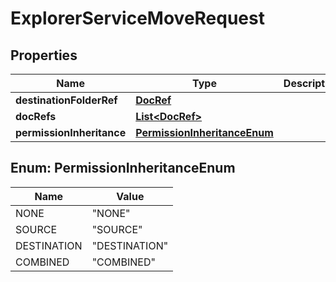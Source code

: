 # ExplorerServiceMoveRequest

## Properties
Name | Type | Description | Notes
------------ | ------------- | ------------- | -------------
**destinationFolderRef** | [**DocRef**](DocRef.md) |  |  [optional]
**docRefs** | [**List&lt;DocRef&gt;**](DocRef.md) |  |  [optional]
**permissionInheritance** | [**PermissionInheritanceEnum**](#PermissionInheritanceEnum) |  |  [optional]

<a name="PermissionInheritanceEnum"></a>
## Enum: PermissionInheritanceEnum
Name | Value
---- | -----
NONE | &quot;NONE&quot;
SOURCE | &quot;SOURCE&quot;
DESTINATION | &quot;DESTINATION&quot;
COMBINED | &quot;COMBINED&quot;
